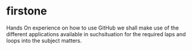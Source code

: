 # firstone
Hands On experience on how to use GitHub
we shall make use of the different applications available in suchsituation for the required laps and loops into the subject matters. 
